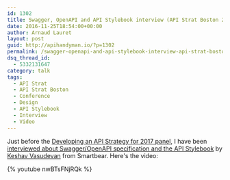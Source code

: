 ```yaml
---
id: 1302
title: Swagger, OpenAPI and API Stylebook interview (API Strat Boston 2016)
date: 2016-11-25T18:54:00+00:00
author: Arnaud Lauret
layout: post
guid: http://apihandyman.io/?p=1302
permalink: /swagger-openapi-and-api-stylebook-interview-api-strat-boston-2016/
dsq_thread_id:
  - 5332131647
category: talk
tags:
  - API Strat
  - API Strat Boston
  - Conference
  - Design
  - API Stylebook
  - Interview
  - Video
---
```

Just before the [Developing an API Strategy for 2017 panel](http://apihandyman.io/developing-an-api-strategy-for-2017-api-strat-boston-2016/), I have been [interviewed about Swagger/OpenAPI specification and the API Stylebook](http://blog.swaggerhub.com/api-design/getting-started-with-swagger/) by [Keshav Vasudevan](https://twitter.com/keshinpoint) from Smartbear.<!--more--> Here's the video:

{% youtube nwBTsFNjRQk %}
